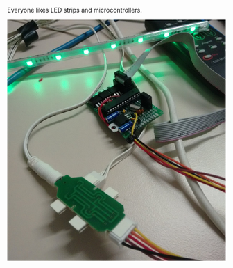 Everyone likes LED strips and microcontrollers.

![Picture of the board with an LED strip attached.](https://github.com/ebrnd/lys/raw/master/documentation/IMG_20150222_241408742.jpg "Oooh, shiny!")
